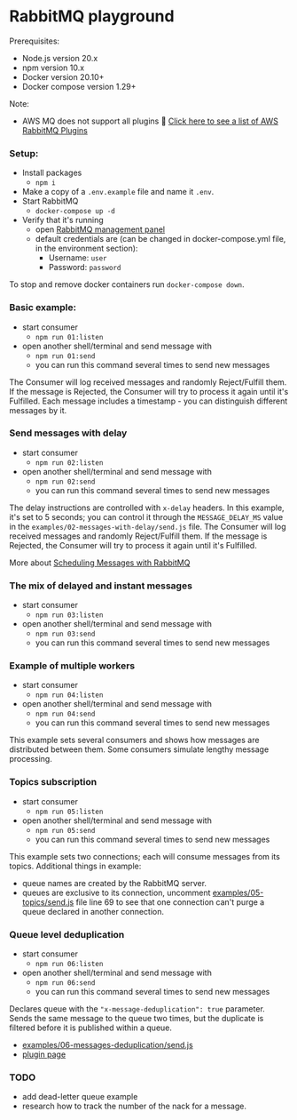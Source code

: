 # RabbitMQ playground

Prerequisites:
- Node.js version 20.x
- npm version 10.x
- Docker version 20.10+
- Docker compose version 1.29+

Note:
- AWS MQ does not support all plugins :smiling_face_with_tear:
[Click here to see a list of AWS RabbitMQ Plugins](https://docs.aws.amazon.com/amazon-mq/latest/developer-guide/rabbitmq-basic-elements-plugins.html)

### Setup:
- Install packages 
  - `npm i`
- Make a copy of a `.env.example` file and name it `.env`. 
- Start RabbitMQ
  - `docker-compose up -d`
- Verify that it's running
  - open [RabbitMQ management panel](http://localhost:15672/)
  - default credentials are (can be changed in docker-compose.yml file, in the environment section):
    - Username: `user`
    - Password: `password`

To stop and remove docker containers run `docker-compose down`.

### Basic example:
- start consumer
  - `npm run 01:listen`
- open another shell/terminal and send message with
  - `npm run 01:send`
  - you can run this command several times to send new messages

The Consumer will log received messages and randomly Reject/Fulfill them. If the message is Rejected, the Consumer will try to process it again until it's Fulfilled.
Each message includes a timestamp - you can distinguish different messages by it. 

### Send messages with delay
- start consumer
  - `npm run 02:listen`
- open another shell/terminal and send message with
  - `npm run 02:send`
  - you can run this command several times to send new messages

The delay instructions are controlled with `x-delay` headers. In this example, it's set to 5 seconds; you can control it through the `MESSAGE_DELAY_MS` value in the `examples/02-messages-with-delay/send.js` file. 
The Consumer will log received messages and randomly Reject/Fulfill them. If the message is Rejected, the Consumer will try to process it again until it's Fulfilled.

More about [Scheduling Messages with RabbitMQ](https://www.rabbitmq.com/blog/2015/04/16/scheduling-messages-with-rabbitmq)


### The mix of delayed and instant messages
- start consumer
  - `npm run 03:listen`
- open another shell/terminal and send message with
  - `npm run 03:send`
  - you can run this command several times to send new messages

### Example of multiple workers 
- start consumer
  - `npm run 04:listen`
- open another shell/terminal and send message with
  - `npm run 04:send`
  - you can run this command several times to send new messages

This example sets several consumers and shows how messages are distributed between them. Some consumers simulate lengthy message processing.

### Topics subscription
- start consumer
  - `npm run 05:listen`
- open another shell/terminal and send message with
  - `npm run 05:send`
  - you can run this command several times to send new messages

This example sets two connections; each will consume messages from its topics. 
Additional things in example: 
- queue names are created by the RabbitMQ server. 
- queues are exclusive to its connection, uncomment [examples/05-topics/send.js](./examples/05-topics/send.js) file line 69 to see that one connection can't purge a queue declared in another connection.

### Queue level deduplication
- start consumer
  - `npm run 06:listen`
- open another shell/terminal and send message with
  - `npm run 06:send`
  - you can run this command several times to send new messages

Declares queue with the `"x-message-deduplication": true` parameter. Sends the same message to the queue two times, but the duplicate is filtered before it is published within a queue.
- [examples/06-messages-deduplication/send.js](./examples/06-messages-deduplication/send.js)
- [plugin page](https://github.com/noxdafox/rabbitmq-message-deduplication)


### TODO 
- add dead-letter queue example
- research how to track the number of the nack for a message.
